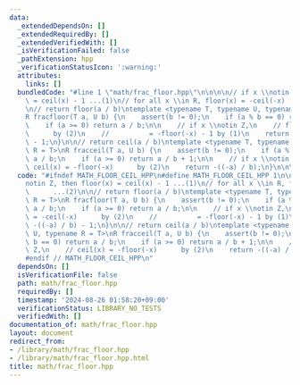 ```yaml
---
data:
  _extendedDependsOn: []
  _extendedRequiredBy: []
  _extendedVerifiedWith: []
  _isVerificationFailed: false
  _pathExtension: hpp
  _verificationStatusIcon: ':warning:'
  attributes:
    links: []
  bundledCode: "#line 1 \"math/frac_floor.hpp\"\n\n\n\n// if x \\notin Z, then floor(x)\
    \ = ceil(x) - 1 ...(1)\n// for all x \\in R, floor(x) = -ceil(-x)      ...(2)\n\
    \n// return floor(a / b)\ntemplate <typename T, typename U, typename R = T>\n\
    R fracfloor(T a, U b) {\n    assert(b != 0);\n    if (a % b == 0) return a / b;\n\
    \    if (a >= 0) return a / b;\n\n    // if x \\notin Z,\n    // floor(x) = -ceil(-x)\
    \      by (2)\n    //          = -floor(-x) - 1 by (1)\n    return -((-a) / b)\
    \ - 1;\n}\n\n// return ceil(a / b)\ntemplate <typename T, typename U, typename\
    \ R = T>\nR fracceil(T a, U b) {\n    assert(b != 0);\n    if (a % b == 0) return\
    \ a / b;\n    if (a >= 0) return a / b + 1;\n\n    // if x \\notin Z,\n    //\
    \ ceil(x) = -floor(-x)      by (2)\n    return -((-a) / b);\n}\n\n\n"
  code: "#ifndef MATH_FLOOR_CEIL_HPP\n#define MATH_FLOOR_CEIL_HPP 1\n\n// if x \\\
    notin Z, then floor(x) = ceil(x) - 1 ...(1)\n// for all x \\in R, floor(x) = -ceil(-x)\
    \      ...(2)\n\n// return floor(a / b)\ntemplate <typename T, typename U, typename\
    \ R = T>\nR fracfloor(T a, U b) {\n    assert(b != 0);\n    if (a % b == 0) return\
    \ a / b;\n    if (a >= 0) return a / b;\n\n    // if x \\notin Z,\n    // floor(x)\
    \ = -ceil(-x)      by (2)\n    //          = -floor(-x) - 1 by (1)\n    return\
    \ -((-a) / b) - 1;\n}\n\n// return ceil(a / b)\ntemplate <typename T, typename\
    \ U, typename R = T>\nR fracceil(T a, U b) {\n    assert(b != 0);\n    if (a %\
    \ b == 0) return a / b;\n    if (a >= 0) return a / b + 1;\n\n    // if x \\notin\
    \ Z,\n    // ceil(x) = -floor(-x)      by (2)\n    return -((-a) / b);\n}\n\n\
    #endif // MATH_FLOOR_CEIL_HPP\n"
  dependsOn: []
  isVerificationFile: false
  path: math/frac_floor.hpp
  requiredBy: []
  timestamp: '2024-08-26 01:58:20+09:00'
  verificationStatus: LIBRARY_NO_TESTS
  verifiedWith: []
documentation_of: math/frac_floor.hpp
layout: document
redirect_from:
- /library/math/frac_floor.hpp
- /library/math/frac_floor.hpp.html
title: math/frac_floor.hpp
---
```

